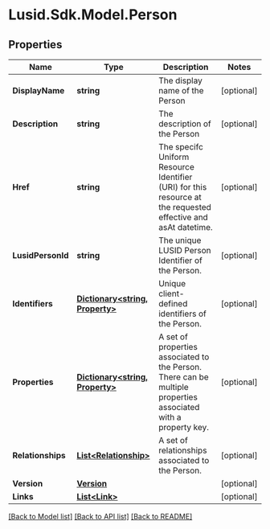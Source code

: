 # Lusid.Sdk.Model.Person

## Properties

Name | Type | Description | Notes
------------ | ------------- | ------------- | -------------
**DisplayName** | **string** | The display name of the Person | [optional] 
**Description** | **string** | The description of the Person | [optional] 
**Href** | **string** | The specifc Uniform Resource Identifier (URI) for this resource at the requested effective and asAt datetime. | [optional] 
**LusidPersonId** | **string** | The unique LUSID Person Identifier of the Person. | [optional] 
**Identifiers** | [**Dictionary&lt;string, Property&gt;**](Property.md) | Unique client-defined identifiers of the Person. | [optional] 
**Properties** | [**Dictionary&lt;string, Property&gt;**](Property.md) | A set of properties associated to the Person. There can be multiple properties associated with a property key. | [optional] 
**Relationships** | [**List&lt;Relationship&gt;**](Relationship.md) | A set of relationships associated to the Person. | [optional] 
**Version** | [**Version**](Version.md) |  | [optional] 
**Links** | [**List&lt;Link&gt;**](Link.md) |  | [optional] 

[[Back to Model list]](../README.md#documentation-for-models) [[Back to API list]](../README.md#documentation-for-api-endpoints) [[Back to README]](../README.md)

